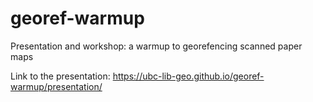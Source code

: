 # georef-warmup
Presentation and workshop: a warmup to georefencing scanned paper maps

Link to the presentation: https://ubc-lib-geo.github.io/georef-warmup/presentation/
